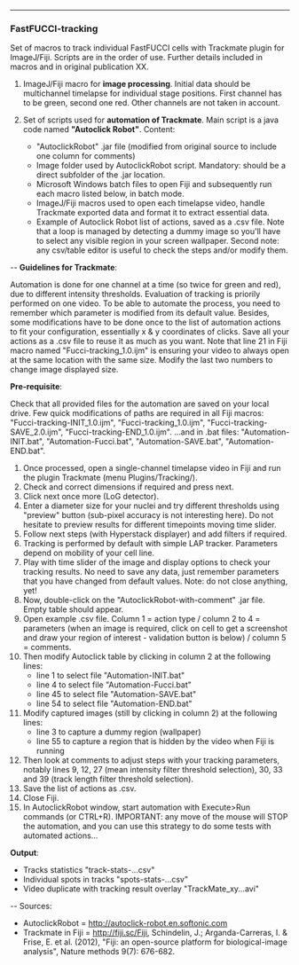 
-------------------------------------------------------------------------------
### **FastFUCCI-tracking**
Set of macros to track individual FastFUCCI cells with Trackmate plugin for ImageJ/Fiji.
Scripts are in the order of use. Further details included in macros and in original publication XX.

1. ImageJ/Fiji macro for **image processing**. Initial data should be multichannel timelapse for individual stage positions. First channel has to be green, second one red. Other channels are not taken in account.

2. Set of scripts used for **automation of Trackmate**. Main script is a java code named **"Autoclick Robot"**.
Content:
    - "AutoclickRobot" .jar file (modified from original source to include one column for comments)
    - Image folder used by AutoclickRobot script. Mandatory: should be a direct subfolder of the .jar location.
    - Microsoft Windows batch files to open Fiji and subsequently run each macro listed below, in batch mode.
    - ImageJ/Fiji macros used to open each timelapse video, handle Trackmate exported data and format it to extract essential data.
    - Example of Autoclick Robot list of actions, saved as a .csv file. Note that a loop is managed by detecting a dummy image so you'll have to select any visible region in your screen wallpaper. Second note: any csv/table editor is useful to check the steps and/or modify them.

--
**Guidelines for Trackmate**:

Automation is done for one channel at a time (so twice for green and red), due to different intensity thresholds. 
Evaluation of tracking is priorily performed on one video. To be able to automate the process, you need to remember which parameter is modified from its default value. Besides, some modifications have to be done once to the list of automation actions to fit your configuration, essentially x & y coordinates of clicks. Save all your actions as a .csv file to reuse it as much as you want. Note that line 21 in Fiji macro named "Fucci-tracking_1.0.ijm" is ensuring your video to always open at the same location with the same size. Modify the last two numbers to change image displayed size.


**Pre-requisite**:

Check that all provided files for the automation are saved on your local drive.
Few quick modifications of paths are required in all Fiji macros: "Fucci-tracking-INIT_1.0.ijm", "Fucci-tracking_1.0.ijm", "Fucci-tracking-SAVE_2.0.ijm", "Fucci-tracking-END_1.0.ijm".
...and in .bat files: "Automation-INIT.bat", "Automation-Fucci.bat", "Automation-SAVE.bat", "Automation-END.bat".

1. Once processed, open a single-channel timelapse video in Fiji and run the plugin Trackmate (menu Plugins/Tracking/).
2. Check and correct dimensions if required and press next.
3. Click next once more (LoG detector).
4. Enter a diameter size for your nuclei and try different thresholds using "preview" button (sub-pixel accuracy is not interesting here). Do not hesitate to preview results for different timepoints moving time slider.
5. Follow next steps (with Hyperstack displayer) and add filters if required.
6. Tracking is performed by default with simple LAP tracker. Parameters depend on mobility of your cell line.
7. Play with time slider of the image and display options to check your tracking results. No need to save any data, just remember parameters that you have changed from default values. Note: do not close anything, yet!
8. Now, double-click on the "AutoclickRobot-with-comment" .jar file. Empty table should appear.
9. Open example .csv file. Column 1 = action type / column 2 to 4 = parameters (when an image is required, click on cell to get a screenshot and draw your region of interest - validation button is below) / column 5 = comments.
10. Then modify Autoclick table by clicking in column 2 at the following lines:
    - line 1 to select file "Automation-INIT.bat"
    - line 4 to select file "Automation-Fucci.bat"
    - line 45 to select file "Automation-SAVE.bat"
    - line 54 to select file "Automation-END.bat"
11. Modify captured images (still by clicking in column 2) at the following lines:
    - line 3 to capture a dummy region (wallpaper)
    - line 55 to capture a region that is hidden by the video when Fiji is running
12. Then look at comments to adjust steps with your tracking parameters, notably lines 9, 12, 27 (mean intensity filter threshold selection), 30, 33 and 39 (track length filter threshold selection).
13. Save the list of actions as .csv.
14. Close Fiji.
15. In AutoclickRobot window, start automation with Execute>Run commands (or CTRL+R). IMPORTANT: any move of the mouse will STOP the automation, and you can use this strategy to do some tests with automated actions...

**Output**:
- Tracks statistics "track-stats-...csv"
- Individual spots in tracks "spots-stats-...csv"
- Video duplicate with tracking result overlay "TrackMate_xy...avi"

--
Sources:
- AutoclickRobot = http://autoclick-robot.en.softonic.com
- Trackmate in Fiji = http://fiji.sc/Fiji, Schindelin, J.; Arganda-Carreras, I. & Frise, E. et al. (2012), "Fiji: an open-source platform for biological-image analysis", Nature methods 9(7): 676-682. 
